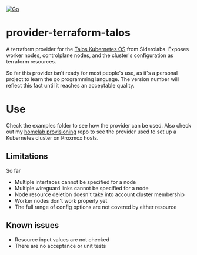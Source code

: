 [![Go](https://github.com/j-lgs/terraform-provider-talos/actions/workflows/go.yml/badge.svg)](https://github.com/j-lgs/terraform-provider-talos/actions/workflows/go.yml)

# provider-terraform-talos
A terraform provider for the [Talos Kubernetes OS](https://github.com/siderolabs/talos) from Siderolabs. Exposes worker nodes, controlplane nodes, and the cluster's configuration as terraform resources.

So far this provider isn't ready for most people's use, as it's a personal project to learn the go programming language. The version number will reflect this fact until it reaches an acceptable quality.

# Use
Check the examples folder to see how the provider can be used. Also check out my [homelab provisioning](https://github.com/j-lgs/provisioning) repo to see the provider used to set up a Kubernetes cluster on Proxmox hosts.

## Limitations
So far
+ Multiple interfaces cannot be specified for a node
+ Multiple wireguard links cannot be specified for a node
+ Node resource deletion doesn't take into account cluster membership
+ Worker nodes don't work properly yet
+ The full range of config options are not covered by either resource

## Known issues
+ Resource input values are not checked
+ There are no acceptance or unit tests

